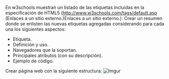 En w3schools muestran un listado de las etiquetas incluidas en la especificación de HTML5 (http://www.w3schools.com/tags/default.asp (Enlaces a un sitio externo.)Enlaces a un sitio externo.). Crear un resumen donde se enlisten las nuevas etiquetas agregadas considerando para cada una los siguientes aspectos:

- Etiqueta.
- Definición y uso.
- Navegadores que la soportan.
- Principales atributos (con su descripción).
- Ejemplo de código.

Crear página web con la siguiente estructura:
![Imgur](https://i.imgur.com/2LVHyeT.png)

